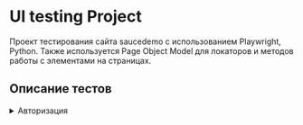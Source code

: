 # UI testing Project

Проект тестирования сайта saucedemo с использованием Playwright, Python.
Также используется Page Object Model для локаторов и методов работы с элементами на страницах.

## Описание тестов

<details>
<summary>Авторизация</summary>

### test_login_form_visibility
Проверка отображения формы для входа. Убедитесь, что форма для ввода логина и пароля корректно отображается на странице при загрузке.

### test_authorization
Проверка входа незаблокированных пользователей через URL. Проверяет успешную авторизацию пользователей с корректными учетными данными и переход на нужную страницу.

### test_negative_authorization
Проверка запрета заблокированного пользователя через сообщение об ошибке. Проверяет, что заблокированные пользователи не могут войти в систему и видят соответствующее сообщение об ошибке.

</details>
